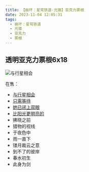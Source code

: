 ```yaml
---
title: 【崩坏：星穹铁道-光锥】亚克力票根
date: 2023-11-04 12:05:31
tags: 
  - 崩坏：星穹铁道
  - 光锥
  - 亚克力
  - 票根
---
```

## 透明亚克力票根6x18
![与行星相会](planetary-rendezvous-6x18.png)

在售：
- [与行星相会](/2023/11/planetary-rendezvous-6x18/)
- [只需等待](/2023/11/patience-is-all-you-need-6x18)
- [她已闭上双眼](/2023/11/brighter-than-the-sun-6x18)
- [比阳光更明亮的](/2023/11/brighter-than-the-sun-6x18)
- 拂晓之前
- 猎物的视线
- 于夜色中
- 雨一直下
- 镂月裁云之意
- 到不了的彼岸
- 春水初生
- 此身为剑